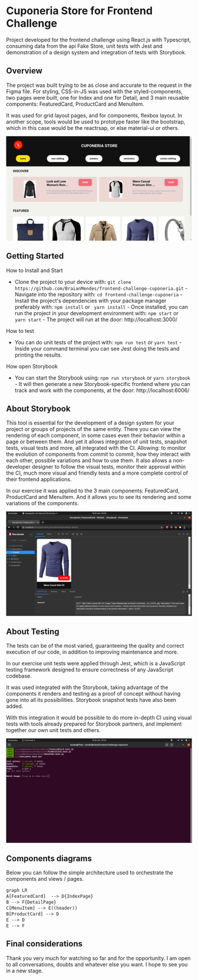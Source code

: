 # Cuponeria Store for Frontend Challenge

Project developed for the frontend challenge using React.js with Typescript, consuming data from the api Fake Store, unit tests with Jest and demonstration of a design system and integration of tests with Storybook.


## Overview

The project was built trying to be as close and accurate to the request in the Figma file. For styling, CSS-in-JS was used with the styled-components, two pages were built, one for Index and one for Detail, and 3 main reusable components: FeaturedCard, ProductCard and MenuItem.

It was used for grid layout pages, and for components, flexbox layout. In another scope, tools would be used to prototype faster like the bootstrap, which in this case would be the reactrsap, or else material-ui or others.

<div style="display: flex">
    <img src="./readme_assets/intro.png" width="100%"/>
</div>

## Getting Started

How to Install and Start
   -  Clone the project to your device with: ```git clone https://github.com/BraianMendes/frontend-challenge-cuponeria.git```
    -   Navigate into the repository with: ```cd frontend-challenge-cuponeria```
    -  Install the project's dependencies with your package manager preferably with: ``` npm install ``` or ``` yarn install```
    - Once installed, you can run the project in your development environment with: ``` npm start ``` or ``` yarn start```
    - The project will run at the door: http://localhost:3000/

How to test
   -  You can do unit tests of the project with: ```npm run test``` or ```yarn test```
    -   Inside your command terminal you can see Jest doing the tests and printing the results.

How open Storybook

   -  You can start the Storybook using: ```npm run storybook``` or ```yarn storybook```
    -   It will then generate a new Storybook-specific frontend where you can track and work with the components, at the door: http://localhost:6006/

## About Storybook

This tool is essential for the development of a design system for your project or groups of projects of the same entity. There you can view the rendering of each component, in some cases even their behavior within a page or between them. And yet it allows integration of unit tests, snapshot tests, visual tests and more, all integrated with the CI. Allowing: to monitor the evolution of components from commit to commit, how they interact with each other, possible variations and how to use them. It also allows a non-developer designer to follow the visual tests, monitor their approval within the CI, much more visual and friendly tests and a more complete control of their frontend applications.

In our exercise it was applied to the 3 main components: FeaturedCard, ProductCard and MenuItem. And it allows you to see its rendering and some variations of the components.

<div style="display: flex">
    <img src="./readme_assets/storybook.png" width="100%"/>
</div>

## About Testing

The tests can be of the most varied, guaranteeing the quality and correct execution of our code, in addition to improving maintenance and more.

In our exercise unit tests were applied through Jest, which is a JavaScript testing framework designed to ensure correctness of any JavaScript codebase.

It was used integrated with the Storybook, taking advantage of the components it renders and testing as a proof of concept without having gone into all its possibilities. Storybook snapshot tests have also been added.

With this integration it would be possible to do more in-depth CI using visual tests with tools already prepared for Storybook partners, and implement together our own unit tests and others.

<div style="display: flex">
    <img src="./readme_assets/testing.png" width="100%"/>
</div>

## Components diagrams

Below you can follow the simple architecture used to orchestrate the components and views / pages.

```mermaid
graph LR
A[FeaturedCard]  --> D{IndexPage}
B --> F{DetailPage}
C[MenuItem] --> E((header))
B[ProductCard] --> D
E --> D
E --> F

```

## Final considerations

Thank you very much for watching so far and for the opportunity. I am open to all conversations, doubts and whatever else you want. I hope to see you in a new stage.
